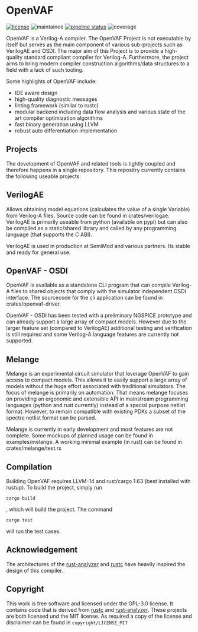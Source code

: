 # OpenVAF

[![license](https://img.shields.io/badge/license-GPL%203.0-brightgreen)](https://gitlab.com/DSPOM/OpenVAF/-/blob/master/LICENSE)
![maintaince](https://img.shields.io/badge/maintenance-actively--developed-informational)
[![pipeline status](https://gitlab.com/DSPOM/OpenVAF/badges/master/pipeline.svg)](https://gitlab.com/DSPOM/OpenVAF/-/commits/master)
![coverage](https://img.shields.io/badge/coverage-68%25-yellowgreen)

OpenVAF is a Verilog-A compiler. The OpenVAF Project is not executable by itself
but serves as the main component of various sub-projects such as VerilogAE and OSDI.
The major aim of this Project is to provide a high-quality standard compliant compiler for Verilog-A.
Furthermore, the project aims to bring modern compiler construction algorithms/data structures to a field with a lack of such tooling.

Some highlights of OpenVAF include:

* IDE aware design
* high-quality diagnostic messages
* linting framework (similar to rustc)
* modular backend including data flow analysis and various state of the art compiler optimization algorithms
* fast binary generation using LLVM
* robust auto differentiation implementation


## Projects

The development of OpenVAF and related tools is tightly coupled and therefore happens in a single repository.
This repositry currently contains the following useable projects:

## VerilogAE

Allows obtaining model equations (calculates the value of a single Variable) from Verilog-A files.
Source code can be found in crates/verilogae.
VerilogAE is primarily useable from python (available on pypi) but can also be compiled as a static/shared library and called by any programming language (that supports the C ABI).

VerilogAE is used in production at SemiMod and various partners.
Its stable and ready for general use.

## OpenVAF - OSDI

OpenVAF is available as a standalone CLI program that can compile Verilog-A files to shared objects that comply with the simulator independent OSDI interface.
The sourcecode for the cli application can be found in crates/openvaf-driver.

OpenVAF - OSDI has been tested with a preliminary NGSPICE prototype and can already support a large array of compact models.
However due to the larger feature set (compared to VerilogAE) additional testing and verification is still required and some Verilog-A language features are currently not supported.


## Melange

Melange is an experimental circuit simulator that leverage OpenVAF to gain access to compact models.
This allows it to easily support a large array of models without the huge effort associated with traditional simulators.
The focus of melange is primarily on automation.
That means melange focuses on providing an ergonomic and extensible API in mainstream programming languages (python and rust currently) instead of a special purpose netlist format.
However, to remain compatible with existing PDKs a subset of the spectre netlist format can be parsed.

Melange is currently in early development and most features are not complete.
Some mockups of planned usage can be found in examples/melange.
A working minimal example (in rust) can be found in crates/melange/test.rs

## Compilation

Building OpenVAF requires LLVM-14 and rust/cargo 1.63 (best installed with rustup).
To build the project, simply run

    cargo build

, which will build the project. The command

    cargo test

will run the test cases.


## Acknowledgement

The architectures of the [rust-analyzer](https://github.com/rust-analyzer/rust-analyzer) and [rustc](https://github.com/rust-lang/rust/) have heavily inspired the design of this compiler.

## Copyright

This work is free software and licensed under the GPL-3.0 license.
It contains code that is derived from [rustc](https://github.com/rust-lang/rust/) and [rust-analyzer](https://github.com/rust-analyzer/rust-analyzer). These projects are both licensed und the MIT license. As required a copy of the license and disclaimer can be found in `copyright/LICENSE_MIT`


